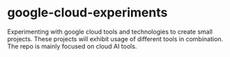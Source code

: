 # google-cloud-experiments
Experimenting with google cloud tools and technologies to create small projects. These projects will exhibit usage of different tools in combination. The repo is mainly focused on cloud AI tools.
